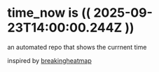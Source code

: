 # time_now is (( 2025-09-23T14:00:00.244Z ))

an automated repo that shows the currnent time

inspired by [breakingheatmap](https://github.com/breakingheatmap/breakingheatmap)